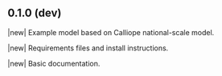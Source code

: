 ## 0.1.0 (dev)

|new| Example model based on Calliope national-scale model.

|new| Requirements files and install instructions.

|new| Basic documentation.